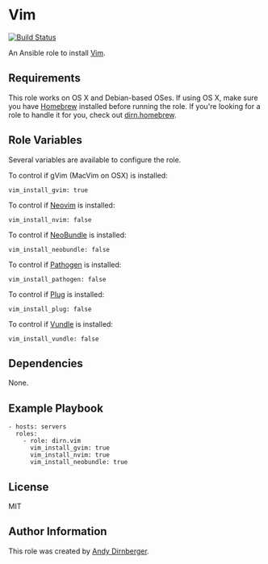 Vim
===

[![Build Status](https://travis-ci.org/dirn/ansible-vim.svg?branch=master)](https://travis-ci.org/dirn/ansible-vim)

An Ansible role to install [Vim](http://www.vim.org/).

Requirements
------------

This role works on OS X and Debian-based OSes. If using OS X, make sure you have
[Homebrew](http://brew.sh/) installed before running the role. If you're looking
for a role to handle it for you, check out
[dirn.homebrew](https://github.com/dirn/ansible-homebrew).

Role Variables
--------------

Several variables are available to configure the role.

To control if gVim (MacVim on OSX) is installed:

    vim_install_gvim: true

To control if [Neovim](http://neovim.org/) is installed:

    vim_install_nvim: false

To control if [NeoBundle](https://github.com/Shougo/neobundle.vim) is installed:

    vim_install_neobundle: false

To control if [Pathogen](https://github.com/tpope/vim-pathogen) is installed:

    vim_install_pathogen: false

To control if [Plug](https://github.com/junegunn/vim-plug) is installed:

    vim_install_plug: false

To control if [Vundle](https://github.com/gmarik/Vundle.vim) is installed:

    vim_install_vundle: false

Dependencies
------------

None.

Example Playbook
----------------

    - hosts: servers
      roles:
        - role: dirn.vim
          vim_install_gvim: true
          vim_install_nvim: true
          vim_install_neobundle: true

License
-------

MIT

Author Information
------------------

This role was created by [Andy Dirnberger](https://github.com/dirn).
